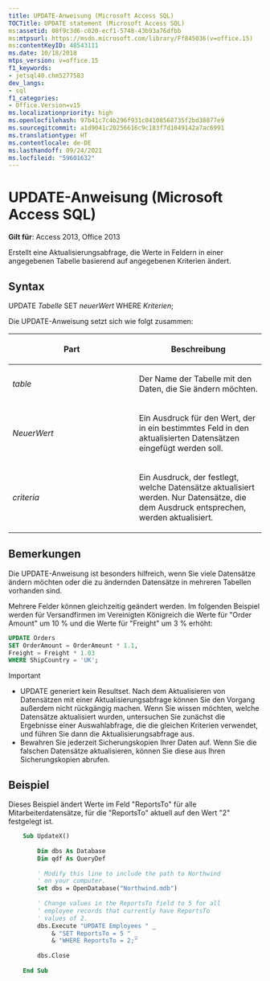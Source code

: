 ```yaml
---
title: UPDATE-Anweisung (Microsoft Access SQL)
TOCTitle: UPDATE statement (Microsoft Access SQL)
ms:assetid: 08f9c3d6-c020-ecf1-5748-43b93a76dfbb
ms:mtpsurl: https://msdn.microsoft.com/library/Ff845036(v=office.15)
ms:contentKeyID: 48543111
ms.date: 10/18/2018
mtps_version: v=office.15
f1_keywords:
- jetsql40.chm5277583
dev_langs:
- sql
f1_categories:
- Office.Version=v15
ms.localizationpriority: high
ms.openlocfilehash: 97b41c7c4b296f931c04108568735f2bd38877e9
ms.sourcegitcommit: a1d9041c20256616c9c183f7d1049142a7ac6991
ms.translationtype: HT
ms.contentlocale: de-DE
ms.lasthandoff: 09/24/2021
ms.locfileid: "59601632"
---
```

# <a name="update-statement-microsoft-access-sql"></a>UPDATE-Anweisung (Microsoft Access SQL)

**Gilt für**: Access 2013, Office 2013

Erstellt eine Aktualisierungsabfrage, die Werte in Feldern in einer angegebenen Tabelle basierend auf angegebenen Kriterien ändert.

## <a name="syntax"></a>Syntax

UPDATE *Tabelle* SET *neuerWert* WHERE *Kriterien*;

Die UPDATE-Anweisung setzt sich wie folgt zusammen:

<table>
<colgroup>
<col style="width: 50%" />
<col style="width: 50%" />
</colgroup>
<thead>
<tr class="header">
<th><p>Part</p></th>
<th><p>Beschreibung</p></th>
</tr>
</thead>
<tbody>
<tr class="odd">
<td><p><em>table</em></p></td>
<td><p>Der Name der Tabelle mit den Daten, die Sie ändern möchten.</p></td>
</tr>
<tr class="even">
<td><p><em>NeuerWert</em></p></td>
<td><p>Ein Ausdruck für den Wert, der in ein bestimmtes Feld in den aktualisierten Datensätzen eingefügt werden soll.</p></td>
</tr>
<tr class="odd">
<td><p><em>criteria</em></p></td>
<td><p>Ein Ausdruck, der festlegt, welche Datensätze aktualisiert werden. Nur Datensätze, die dem Ausdruck entsprechen, werden aktualisiert.</p></td>
</tr>
</tbody>
</table>


## <a name="remarks"></a>Bemerkungen

Die UPDATE-Anweisung ist besonders hilfreich, wenn Sie viele Datensätze ändern möchten oder die zu ändernden Datensätze in mehreren Tabellen vorhanden sind.

Mehrere Felder können gleichzeitig geändert werden. Im folgenden Beispiel werden für Versandfirmen im Vereinigten Königreich die Werte für "Order Amount" um 10 % und die Werte für "Freight" um 3 % erhöht:

```sql
UPDATE Orders 
SET OrderAmount = OrderAmount * 1.1, 
Freight = Freight * 1.03 
WHERE ShipCountry = 'UK';
```


> [!IMPORTANT]
- UPDATE generiert kein Resultset. Nach dem Aktualisieren von Datensätzen mit einer Aktualisierungsabfrage können Sie den Vorgang außerdem nicht rückgängig machen. Wenn Sie wissen möchten, welche Datensätze aktualisiert wurden, untersuchen Sie zunächst die Ergebnisse einer Auswahlabfrage, die die gleichen Kriterien verwendet, und führen Sie dann die Aktualisierungsabfrage aus.
- Bewahren Sie jederzeit Sicherungskopien Ihrer Daten auf. Wenn Sie die falschen Datensätze aktualisieren, können Sie diese aus Ihren Sicherungskopien abrufen.



## <a name="example"></a>Beispiel

Dieses Beispiel ändert Werte im Feld "ReportsTo" für alle Mitarbeiterdatensätze, für die "ReportsTo" aktuell auf den Wert "2" festgelegt ist.

```vb
    Sub UpdateX() 
     
        Dim dbs As Database 
        Dim qdf As QueryDef 
     
        ' Modify this line to include the path to Northwind 
        ' on your computer. 
        Set dbs = OpenDatabase("Northwind.mdb") 
         
        ' Change values in the ReportsTo field to 5 for all  
        ' employee records that currently have ReportsTo  
        ' values of 2. 
        dbs.Execute "UPDATE Employees " _ 
            & "SET ReportsTo = 5 " _ 
            & "WHERE ReportsTo = 2;" 
             
        dbs.Close 
     
    End Sub
```
